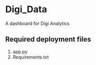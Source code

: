 # Digi_Data
A dashboard for Digi Analytics 

## Required deployment files
1. app.py
2. Requirements.txt

